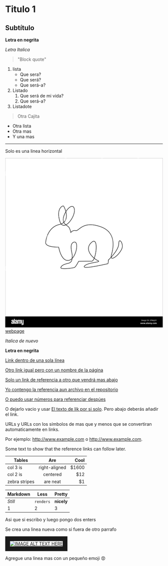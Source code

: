 # Titulo 1

## Subtítulo

**Letra en negrita**

*Letra Italica*

>"Block quote"
1. lista
   * Que sera?
   * Que será?
   * Que será-a?
2. Listado
   1. Que será de mi vida?
   1. Que será-a?
3. Listadote
> Otra Cajita
- Otra lista
- Otra mas
- Y una mas

<!-- Nota solo para mi -->

---
Solo es una linea horizontal 

![Imagen de prueba](img/Rabbit.jpg)
[webpage](https://google.com)

_Italica de nuevo_

__Letra en negrita__

[Link dentro de una sola línea](https://www.google.com)

[Otro link igual pero con un nombre de la página](https://www.google.com "Google's Homepage")

[Solo un link de referencia a otro que vendrá mas abajo][Arbitrary case-insensitive reference text]

[Yo contengo la referencia aun archivo en el repositorio](./img/Rabbit.jpg)

[O puedo usar números para referenciar despúes][1]

O dejarlo vacio y usar [El texto de lik por si solo]. Pero abajo deberás añadir el link.

URLs y URLs con los símbolos de mas que y menos que se convertiran automaticamente en links. 

Por ejemplo: http://www.example.com o <http://www.example.com>.

Some text to show that the reference links can follow later.

[arbitrary case-insensitive reference text]: https://www.mozilla.org
[1]: http://slashdot.org
[El texto de lik por si solo]: http://www.reddit.com

| Tables        | Are           | Cool  |
| ------------- |:-------------:| -----:|
| col 3 is      | right-aligned | $1600 |
| col 2 is      | centered      |   $12 |
| zebra stripes | are neat      |    $1 |

Markdown | Less | Pretty
--- | --- | ---
*Still* | `renders` | **nicely**
1 | 2 | 3

Asi que si escribo y luego pongo dos enters

Se crea una linea nueva como si fuera de otro parrafo

<a href="https://www.youtube.com/watch?v=77Ggk1uzO2A" target="_blank"><img src="../Practica1/img/markdown.png" 
alt="IMAGE ALT TEXT HERE" width="260" height="200" border="15" /></a>

Agregue una linea mas con un pequeño emoji :rage: